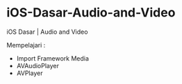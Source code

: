 # iOS-Dasar-Audio-and-Video
iOS Dasar | Audio and Video

Mempelajari : 
- Import Framework Media
- AVAudioPlayer
- AVPlayer
